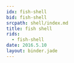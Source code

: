 ```yaml
---
idx: fish-shell
bid: fish-shell
srcpath: shell/index.md
title: fish shell
rids:
  - fish-shell
date: 2016.5.10
layout: binder.jade
---
```

